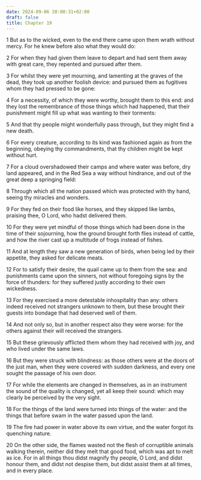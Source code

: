 ```yaml
---
date: 2024-09-06 20:00:31+02:00
draft: false
title: Chapter 19
---
```




1 But as to the wicked, even to the end there came upon them wrath without mercy. For he knew before also what they would do:

2 For when they had given them leave to depart and had sent them away with great care, they repented and pursued after them.

3 For whilst they were yet mourning, and lamenting at the graves of the dead, they took up another foolish device: and pursued them as fugitives whom they had pressed to be gone:

4 For a necessity, of which they were worthy, brought them to this end: and they lost the remembrance of those things which had happened, that their punishment might fill up what was wanting to their torments:

5 And that thy people might wonderfully pass through, but they might find a new death.

6 For every creature, according to its kind was fashioned again as from the beginning, obeying thy commandments, that thy children might be kept without hurt.

7 For a cloud overshadowed their camps and where water was before, dry land appeared, and in the Red Sea a way without hindrance, and out of the great deep a springing field:

8 Through which all the nation passed which was protected with thy hand, seeing thy miracles and wonders.

9 For they fed on their food like horses, and they skipped like lambs, praising thee, O Lord, who hadst delivered them.

10 For they were yet mindful of those things which had been done in the time of their sojourning, how the ground brought forth flies instead of cattle, and how the river cast up a multitude of frogs instead of fishes.

11 And at length they saw a new generation of birds, when being led by their appetite, they asked for delicate meats.

12 For to satisfy their desire, the quail came up to them from the sea: and punishments came upon the sinners, not without foregoing signs by the force of thunders: for they suffered justly according to their own wickedness.

13 For they exercised a more detestable inhospitality than any: others indeed received not strangers unknown to them, but these brought their guests into bondage that had deserved well of them.

14 And not only so, but in another respect also they were worse: for the others against their will received the strangers.

15 But these grievously afflicted them whom they had received with joy, and who lived under the same laws.

16 But they were struck with blindness: as those others were at the doors of the just man, when they were covered with sudden darkness, and every one sought the passage of his own door.

17 For while the elements are changed in themselves, as in an instrument the sound of the quality is changed, yet all keep their sound: which may clearly be perceived by the very sight.

18 For the things of the land were turned into things of the water: and the things that before swam in the water passed upon the land.

19 The fire had power in water above its own virtue, and the water forgot its quenching nature.

20 On the other side, the flames wasted not the flesh of corruptible animals walking therein, neither did they melt that good food, which was apt to melt as ice. For in all things thou didst magnify thy people, O Lord, and didst honour them, and didst not despise them, but didst assist them at all times, and in every place.

